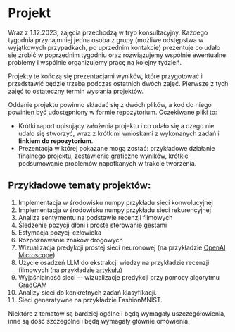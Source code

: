 # Projekt

Wraz z 1.12.2023, zajęcia przechodzą w tryb konsultacyjny. Każdego tygodnia przynajmniej jedna osoba z grupy (możliwe odstępstwa w wyjątkowych przypadkach, po uprzednim kontakcie) prezentuje co udało się zrobić w poprzednim tygodniu oraz rozwiązujemy wspólnie ewentualne problemy i wspólnie organizujemy pracę na kolejny tydzień.

Projekty te kończą się prezentacjami wyników, które przygotować i przedstawić będzie trzeba podczas ostatnich dwóch zajęć. Pierwsze z tych zajęć to ostateczny termin wysłania projektów.

Oddanie projektu powinno składać się z dwóch plików, a kod do niego powinien być udostępniony w formie repozytorium. Oczekiwane pliki to:
- Krótki raport opisujący założenia projektu i co udało się a czego nie udało się stworzyć, wraz z krótkimi wnioskami z wykonanych zadań i **linkiem do repozytorium**.
- Prezentacja w której pokazane mogą zostać: przykładowe działanie finalnego projektu, zestawienie graficzne wyników, krótkie podsumowanie problemów napotkanych w trakcie tworzenia.

## Przykładowe tematy projektów:

1. Implementacja w środowisku numpy przykładu sieci konwolucyjnej
2. Implementacja w środowisku numpy przykładu sieci rekurencyjnej
3. Analiza sentymentu na podstawie recenzji filmowych
4. Śledzenie pozycji dłoni i proste sterowanie gestami
5. Estymacja pozycji człowieka
6. Rozpoznawanie znaków drogowych
7. Wizualizacja predykcji prostej sieci neuronowej (na przykładzie [OpenAI Microscope](https://microscope.openai.com/models))
8. Użycie osadzeń LLM do ekstrakcji wiedzy na przykładzie recenzji filmowych (na przykładzie [artykułu](https://towardsdatascience.com/mastering-customer-segmentation-with-llm-3d9008235f41))
9. Wyjaśnialność sieci -- wizualizacje predykcji przy pomocy algorytmu [GradCAM](https://github.com/jacobgil/pytorch-grad-cam)
10. Analizy sieci do konkretnych zadań klasyfikacji.
11. Sieci generatywne na przykładzie FashionMNIST.

Niektóre z tematów są bardziej ogólne i będą wymagały uszczegółowienia, inne są dość szczególne i będą wymagały głównie omówienia. 